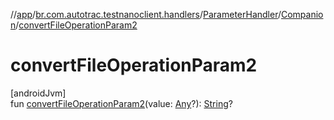 //[app](../../../../index.md)/[br.com.autotrac.testnanoclient.handlers](../../index.md)/[ParameterHandler](../index.md)/[Companion](index.md)/[convertFileOperationParam2](convert-file-operation-param2.md)

# convertFileOperationParam2

[androidJvm]\
fun [convertFileOperationParam2](convert-file-operation-param2.md)(value: [Any](https://kotlinlang.org/api/latest/jvm/stdlib/kotlin/-any/index.html)?): [String](https://kotlinlang.org/api/latest/jvm/stdlib/kotlin/-string/index.html)?
